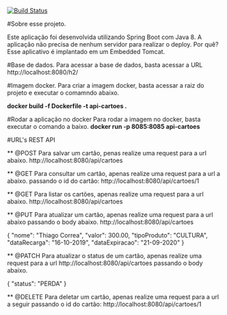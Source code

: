 [![Build Status](https://travis-ci.org/thiagofarbo/api-cartoes.svg?branch=master)](https://travis-ci.org/thiagofarbo/api-cartoes)

#Sobre esse projeto.

Este aplicação foi desenvolvida utilizando Spring Boot com Java 8. A aplicação não precisa de nenhum servidor para realizar o deploy.
Por quê? Esse aplicativo é implantado em um Embedded Tomcat.

#Base de dados.
Para acessar a base de dados, basta acessar a URL http://localhost:8080/h2/

#Imagem docker.
Para criar a imagem docker, basta acessar a raiz do projeto e executar o comamndo abaixo.

**docker build -f Dockerfile -t api-cartoes .**


#Rodar a aplicação no docker
Para rodar a imagem no docker, basta executar o comando a baixo.
**docker run -p 8085:8085 api-cartoes**

#URL's REST API

** @POST Para salvar um cartão, penas realize uma request para a url abaixo. http://localhost:8080/api/cartoes 

** @GET Para consultar um cartão, apenas realize uma request para a url a abaixo. passando o id do cartão: http://localhost:8080/api/cartoes/1

** @GET Para listar os cartões, apenas realize uma request para a url abaixo. http://localhost:8080/api/cartoes

** @PUT Para atualizar um cartão, apenas realize uma request para a url abaixo passando o body abaixo.
http://localhost:8080/api/cartoes 

{
	"nome": "Thiago Correa",
    "valor": 300.00,
    "tipoProduto": "CULTURA",
    "dataRecarga": "16-10-2019",
    "dataExpiracao": "21-09-2020"
}

** @PATCH Para atualizar o status de um cartão, apenas realize uma request para a url http://localhost:8080/api/cartoes passando o body abaixo.

{
	"status": "PERDA"
}

** @DELETE Para deletar um cartão, apenas realize uma request para a url a seguir passando o id do cartão: http://localhost:8080/api/cartoes/1
